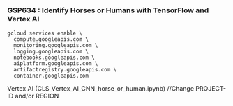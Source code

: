 ### GSP634 : Identify Horses or Humans with TensorFlow and Vertex AI 

```
gcloud services enable \
  compute.googleapis.com \
  monitoring.googleapis.com \
  logging.googleapis.com \
  notebooks.googleapis.com \
  aiplatform.googleapis.com \
  artifactregistry.googleapis.com \
  container.googleapis.com
```

Vertex AI (CLS_Vertex_AI_CNN_horse_or_human.ipynb)
//Change PROJECT-ID and/or REGION


